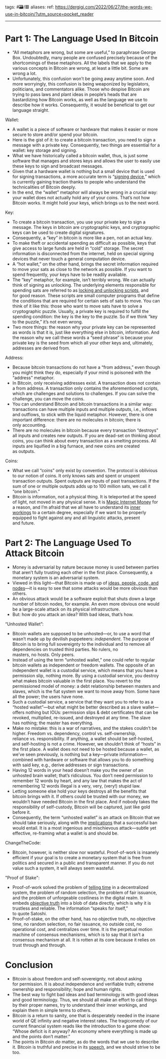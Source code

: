 tags: #🗃/🟥 
aliases: 
ref: https://dergigi.com/2022/06/27/the-words-we-use-in-bitcoin/?utm_source=pocket_reader

---

# Part 1: The Language Used In Bitcoin
- “All metaphors are wrong, but some are useful,” to paraphrase George Box. Undoubtedly, many people are confused precisely because of the shortcomings of these metaphors. All the labels that we apply to the various concepts in Bitcoin are wrong, at least a little bit. Some are wrong a lot.
- Unfortunately, this confusion won’t be going away anytime soon. And more worryingly, this confusion is being weaponized by legislators, politicians, and commentators alike. Those who despise Bitcoin are trying to pass laws and plant ideas in people’s heads that are bastardizing how Bitcoin works, as well as the language we use to describe how it works. Consequently, it would be beneficial to get our language straight.

Wallet:
- A wallet is a piece of software or hardware that makes it easier or more secure to store and/or spend your bitcoin.
- Here is the gist of it: to create a bitcoin transaction, you need to sign a message with a private key. Consequently, two things are essential for a wallet: key storage and signing.
- What we have historically called a bitcoin wallet, thus, is just some software that manages and stores keys and allows the user to easily use these keys to sign and broadcast messages.
- Given that a hardware wallet is nothing but a small device that is used for signing transactions, a more accurate term is “[signing device](https://signingdevice.com/),” which is currently gaining traction thanks to people who understand the technicalities of Bitcoin deeply.
- In the end, the “wallet” metaphor will always be wrong in a crucial way: your wallet does not actually hold any of your coins. That’s not how Bitcoin works. It might hold your keys, which brings us to the next word.

Key:
- To create a bitcoin transaction, you use your private key to sign a message. The keys in bitcoin are cryptographic keys, and cryptographic keys can be used to create digital signatures.
- Consequently, a “key” in bitcoin is more like a pen, not an actual key.
- To make theft or accidental spending as difficult as possible, keys that give access to large funds are held in “cold” storage. The secret information is disconnected from the internet, held on special signing devices that never touch a general computation device.
- A “hot wallet,” on the other hand, brings the secret information required to move your sats as close to the network as possible. If you want to spend frequently, your keys have to be readily available.
- The “key” metaphor, for example, isn’t terribly wrong. We can actually think of signing as unlocking. The underlying elements responsible for spending sats are referred to as [locking and unlocking scripts](https://learnmeabitcoin.com/beginners/output_locks), and for good reason. These scripts are small computer programs that define the conditions that are required for certain sets of sats to move. You can think of it like this: those who want to move sats have to solve a cryptographic puzzle. Usually, a private key is required to fulfill the spending condition: the key is the key to the puzzle. So if we think “key to the puzzle,” it’s not even wrong.
- Two more things: the reason why your private key can be represented as words is that it is, just like everything else in bitcoin, information. And the reason why we call these words a “seed phrase” is because your private key is the seed from which all your other keys and, ultimately, addresses are derived from.

Address:
- Because bitcoin transactions do not have a “from address,” even though you might think they do, especially if your mind is poisoned with the “address” metaphor.
- In Bitcoin, only receiving addresses exist. A transaction does not contain a from address. A transaction only contains the aforementioned scripts, which are challenges and solutions to challenges. If you can solve the challenge, you can move the coins.
- You can understand Bitcoin and bitcoin transactions in a similar way: transactions can have multiple inputs and multiple outputs, i.e., inflows and outflows, to stick with the liquid metaphor. However, there is one important difference: there are no molecules in bitcoin; there is only accounting.
- There are no molecules in bitcoin because every transaction “destroys” all inputs and creates new outputs. If you are dead-set on thinking about coins, you can think about every transaction as a smelting process. All inputs are liquified in a big furnace, and new coins are created as outputs.

Coins:
- What we call “coins” only exist by convention. The protocol is oblivious to our notion of coins. It only knows sats and spent or unspent transaction outputs. Spent outputs are inputs of past transactions. If the sum of one or multiple outputs adds up to 100 million sats, we call it “one bitcoin.”
- Bitcoin is information, not a physical thing. It is teleported at the speed of light, not moved in any physical sense. It is [Magic Internet Money](https://21-ways.com/3/) for a reason, and I’m afraid that we all have to understand its [inner workings](https://21-ways.com/ch0-04-building-blocks/) to a certain degree, especially if we want to be properly equipped to fight against any and all linguistic attacks, present and future.

# Part 2: The Language Used To Attack Bitcoin
- Money is adversarial by nature because money is used between parties that aren’t fully trusting each other in the first place. Consequently, a monetary system is an adversarial system.
- Viewed in this light—that Bitcoin is made up of [ideas, people, code, and nodes](https://dergigi.com/2019/05/01/bitcoins-gravity/#loop)—it is easy to see that some attacks would be more obvious than others.
- An obvious attack would be a software exploit that shuts down a large number of bitcoin nodes, for example. An even more obvious one would be a large-scale attack on its physical infrastructure.
- But: how do you attack an idea? With bad ideas, that’s how.

“Unhosted Wallet”:
- Bitcoin wallets are supposed to be unhosted—or, to use a word that wasn’t made up by devilish puppeteers: _independent_. The purpose of Bitcoin is to bring full sovereignty to the individual and to remove all dependencies on trusted third parties. No rulers, no masters, no hosts. Only peers.
- Instead of using the term “unhosted wallet,” one could refer to regular bitcoin wallets as independent or freedom wallets. The opposite of an independent wallet is a custodial service, which means that you have a permission slip, nothing more. By using a custodial service, you destroy what makes bitcoin valuable in the first place. You revert to the permissioned model of money: a debt relationship between masters and slaves, which is the fiat system we want to move away from. Some have all the power; the users have none.
- Such a custodial service, a service that they want you to refer to as a “hosted wallet”—but what might be better described as a slave wallet—offers nothing but IOUs: permission slips & debt certificates that can be revoked, multiplied, re-issued, and destroyed at any time. The slave has nothing; the master has everything.
- Make no mistake: this is a war of narratives, and the stakes couldn’t be higher. Freedom vs. dependency, control vs. self-ownership, reliance vs. responsibility. If anything, a wallet should be self-hosted, and self-hosting is not a crime. However, we shouldn’t think of “hosts” in the first place. A wallet does not need to be hosted because a wallet, as we’ve seen previously, is nothing but a key—private information—combined with hardware or software that allows you to do something with said key, e.g., derive addresses or sign transactions.
- Having 12 words in your head doesn’t make you the owner of an unhosted brain wallet; that’s ridiculous. You don’t need permission to remember 12 words by heart, and any law that makes the act of remembering 12 words illegal is a very, very, (very!) stupid law.
- Letting someone else hold your keys destroys all the benefits that bitcoin brings with it. If others could be trusted with our money, we wouldn’t have needed Bitcoin in the first place. And if nobody takes the responsibility of self-custody, Bitcoin will be captured, just like gold before it.
- Consequently, the term “unhosted wallet” is an attack on Bitcoin that we should take seriously, along with the [implications](https://dergigi.com/2021/08/02/implications-of-outlawing-bitcoin/) that a successful ban would entail. It is a most ingenious and mischievous attack—subtle yet effective, re-framing what a wallet is and should be.

ChangeTheCode:
- Bitcoin, however, is neither slow nor wasteful. Proof-of-work is insanely efficient if your goal is to create a monetary system that is free from politics and secured in a public and transparent manner. If you do not value such a system, it will always seem wasteful.

"Proof of Stake":
- Proof-of-work solved the problem of [telling time](https://dergigi.com/2021/01/14/bitcoin-is-time/) in a decentralized system, the problem of random selection, the problem of fair issuance, and the problem of unforgeable costliness in the digital realm. It embeds [objective truth](https://dergigi.com/2022/04/03/inalienable-property-rights/#reify) into a blob of data directly, which is why it is trustless and reliable. The information “speaks for itself,” to quote Satoshi.
- Proof-of-stake, on the other hand, has no objective truth, no objective time, no random selection, no fair issuance, no outside cost, no operational cost, and centralizes over time. It is the perpetual motion machine of consensus mechanisms, which is to say that it isn’t a consensus mechanism at all. It is rotten at its core because it relies on trust through and through.

# Conclusion
- Bitcoin is about freedom and self-sovereignty, not about asking for permission. It is about independence and verifiable truth; extreme ownership and responsibility; hope and human rights.
- The best way to fight bad ideas and bad terminology is with good ideas and good terminology. Thus, we should all make an effort to call things by their proper names, try to understand their inner workings, and explain them in simple terms to others.
- Bitcoin is a return to sanity, one that is desperately needed in the insane world of QE infinity and negative interest rates. The tragicomedy of our current financial system reads like the introduction to a game show: “Whose deficit is it anyway? An economy where everything is made up and the points don’t matter.”
- The points in Bitcoin _do_ matter, as do the words that we use to describe it. Bitcoin is truthful and precise in its [speech](https://dergigi.com/speech), and we should strive to be too.